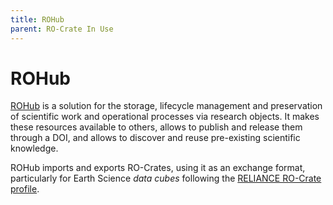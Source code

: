 ```yaml
---
title: ROHub
parent: RO-Crate In Use
---
```

<!--
   Copyright 2019-2024 RO-Crate contributors
   <https://github.com/ResearchObject/ro-crate/graphs/contributors>

   Licensed under the Apache License, Version 2.0 (the "License");
   you may not use this file except in compliance with the License.
   You may obtain a copy of the License at

       http://www.apache.org/licenses/LICENSE-2.0

   Unless required by applicable law or agreed to in writing, software
   distributed under the License is distributed on an "AS IS" BASIS,
   WITHOUT WARRANTIES OR CONDITIONS OF ANY KIND, either express or implied.
   See the License for the specific language governing permissions and
   limitations under the License.
-->

# ROHub

[ROHub](rohub.md) is a solution for the storage, lifecycle management and preservation of scientific work and operational processes via research objects. It makes these resources available to others, allows to publish and release them through a DOI, and allows to discover and reuse pre-existing scientific knowledge.

ROHub imports and exports RO-Crates, using it as an exchange format, particularly for Earth Science _data cubes_ following the [RELIANCE RO-Crate profile](https://reliance-eosc.github.io/reliance-ro-crate/).


<!--
[![rohub logo](../assets/img/rohub.svg)](https://rohub.org/)

[rohub](https://reliance.rohub.org/) (EXAMPLE-ACRONYM), is a...

rohub uses RO-Crate for ... as ....

rohub works with Project X, .....

![rohub screenshot with RO-Crate(../assets/img/rohub-screenshot.png)


## RO-Crate in rohub

(Show practically how RO-Crate is used, link to profile of RO-Crate, etc.)

The rohub API supports [RO-Crate export](http://rohub.org/docs/ro-crate) as...

rohub also plans to do...

rohub:
```
curl -H "Accept: application/ld+json" https://rohub.com/ro-crate/a72f314d

{
  "@context": { … },
  "@graph": [
   …
    {
      "@id": "./",
      "hasPart": […],
      "@type": "Dataset",
    }
   …
}
```


## Resources

* [rohub Homepage](https://rohub.org/)
* [rohub documentation](https://rohub.org/docs/)
* [RO-Crate profile for rohub](https://rohub.org/crate-profile)
* [rohub Tutorials](https://rohub.org/docs/tutorial)
* [rohub presentation](http://rohub.org/)

## Publications

Alice Land, Bob Bunny (2020):  
**rohub and RO-Crate**.  
_rohub Journal_ **0**(1)
<https://doi.org/10.1234/rohub>  
[[preprint](http://rohub.com/preprint.pdf)]

-->
